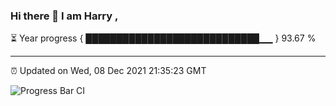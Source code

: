 ### Hi there 👋 I am Harry , 

⏳ Year progress { ████████████████████████████▁▁ } 93.67 %

---

⏰ Updated on Wed, 08 Dec 2021 21:35:23 GMT

![Progress Bar CI](https://github.com/duykhang68/duykhang68/workflows/Progress%20Bar%20CI/badge.svg)
